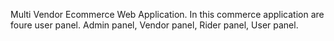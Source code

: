 Multi Vendor Ecommerce Web Application.
In this commerce application are foure user panel. Admin panel, Vendor panel, Rider panel, User panel.
